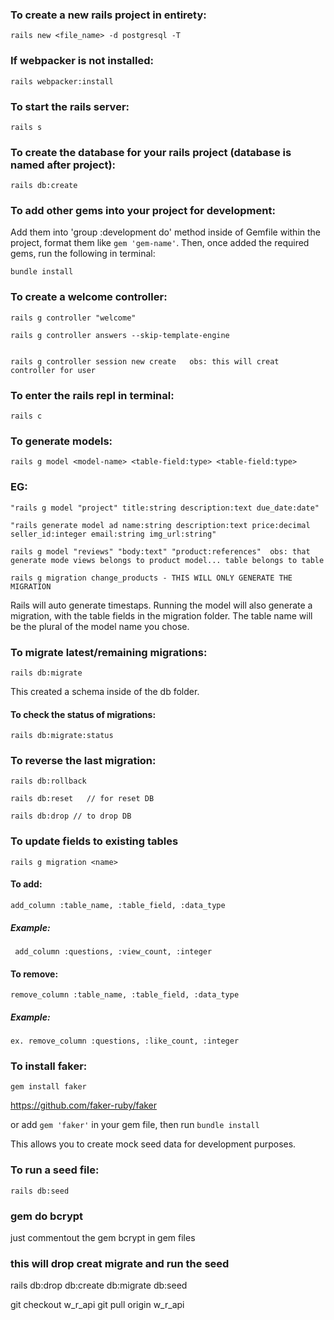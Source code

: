 ### To create a new rails project in entirety:

    rails new <file_name> -d postgresql -T

### If webpacker is not installed:

    rails webpacker:install

### To start the rails server:

    rails s

### To create the database for your rails project (database is named after project):

    rails db:create

### To add other gems into your project for development:

Add them into 'group :development do' method inside of Gemfile within the project,
format them like `gem 'gem-name'`.
Then, once added the required gems, run the following in terminal:

    bundle install

### To create a welcome controller:

    rails g controller "welcome"

    rails g controller answers --skip-template-engine


    rails g controller session new create   obs: this will creat controller for user


### To enter the rails repl in terminal:

    rails c

### To generate models:

    rails g model <model-name> <table-field:type> <table-field:type>
### EG:
    "rails g model "project" title:string description:text due_date:date"

    "rails generate model ad name:string description:text price:decimal seller_id:integer email:string img_url:string"

    rails g model "reviews" "body:text" "product:references"  obs: that generate mode views belongs to product model... table belongs to table

    rails g migration change_products - THIS WILL ONLY GENERATE THE MIGRATION

Rails will auto generate timestaps.
Running the model will also generate a migration, with the table fields in the migration folder.
The table name will be the plural of the model name you chose.

### To migrate latest/remaining migrations:

    rails db:migrate

This created a schema inside of the db folder.

#### To check the status of migrations:

    rails db:migrate:status

### To reverse the last migration:

    rails db:rollback

    rails db:reset   // for reset DB

    rails db:drop // to drop DB

### To update fields to existing tables

    rails g migration <name>

#### To add:

    add_column :table_name, :table_field, :data_type

##### Example:

     add_column :questions, :view_count, :integer

#### To remove:

    remove_column :table_name, :table_field, :data_type

##### Example:

    ex. remove_column :questions, :like_count, :integer

### To install faker:

    gem install faker

https://github.com/faker-ruby/faker




or add `gem 'faker'` in your gem file, then run `bundle install`

This allows you to create mock seed data for development purposes.

### To run a seed file:

    rails db:seed



### gem do bcrypt
just commentout the gem bcrypt in gem files

### this will drop creat migrate and run the seed
rails db:drop db:create db:migrate db:seed


git checkout w_r_api
git pull origin w_r_api